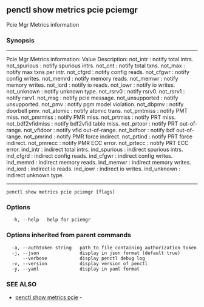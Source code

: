 ## penctl show metrics pcie pciemgr

Pcie Mgr Metrics information

### Synopsis



---------------------------------
 Pcie Mgr Metrics information:
Value Description:
not_intr : notify total intrs.
not_spurious : notify spurious intrs.
not_cnt : notify total txns.
not_max : notify max txns per intr.
not_cfgrd : notify config reads.
not_cfgwr : notify config writes.
not_memrd : notify memory reads.
not_memwr : notify memory writes.
not_iord : notify io reads.
not_iowr : notify io writes.
not_unknown : notify unknown type.
not_rsrv0 : notify rsrv0.
not_rsrv1 : notify rsrv1.
not_msg : notify pcie message.
not_unsupported : notify unsupported.
not_pmv : notify pgm model violation.
not_dbpmv : notify doorbell pmv.
not_atomic : notify atomic trans.
not_pmtmiss : notify PMT miss.
not_pmrmiss : notify PMR miss.
not_prtmiss : notify PRT miss.
not_bdf2vfidmiss : notify bdf2vfid table miss.
not_prtoor : notify PRT out-of-range.
not_vfidoor : notify vfid out-of-range.
not_bdfoor : notify bdf out-of-range.
not_pmrind : notify PMR force indirect.
not_prtind : notify PRT force indirect.
not_pmrecc : notify PMR ECC error.
not_prtecc : notify PRT ECC error.
ind_intr : indirect total intrs.
ind_spurious : indirect spurious intrs.
ind_cfgrd : indirect config reads.
ind_cfgwr : indirect config writes.
ind_memrd : indirect memory reads.
ind_memwr : indirect memory writes.
ind_iord : indirect io reads.
ind_iowr : indirect io writes.
ind_unknown : indirect unknown type.


---------------------------------


```
penctl show metrics pcie pciemgr [flags]
```

### Options

```
  -h, --help   help for pciemgr
```

### Options inherited from parent commands

```
  -a, --authtoken string   path to file containing authorization token
  -j, --json               display in json format (default true)
      --verbose            display penctl debug log
  -v, --version            display version of penctl
  -y, --yaml               display in yaml format
```

### SEE ALSO
* [penctl show metrics pcie](penctl_show_metrics_pcie.md)	 - 


